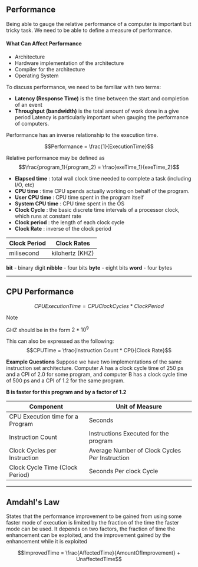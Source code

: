## Performance

Being able to gauge the relative performance of a computer is important but tricky task. We need to be able to define a measure of performance. 
#### What Can Affect Performance
- Architecture
- Hardware implementation of the architecture
- Compiler for the architecture 
- Operating System

To discuss performance, we need to be familiar with two terms:
- **Latency (Response Time)** is the time between the start and completion of an event
- **Throughput (bandwidth)** is the total amount of work done in a give period
Latency is particularly important when gauging the performance of computers.

Performance has an inverse relationship to the execution time.

$$Performance  = \frac{1}{ExecutionTime}$$

Relative performance may be defined as 
$$\frac{program_1}{program_2} = \frac{exeTime_1}{exeTime_2}$$	
- **Elapsed time** : total wall clock time needed to complete a task (including I/O, etc)
- **CPU time** : time CPU spends actually working on behalf of the program.
- **User CPU time** : CPU time spent in the program itself
- **System CPU time** : CPU time spent in the OS
- **Clock Cycle** : the basic discrete time intervals of a processor clock, which runs at constant rate
- **Clock period** : the length of each clock cycle
- **Clock Rate** : inverse of the clock period

| Clock Period | Clock Rates     |
| ------------ | --------------- |
| milisecond   | kilohertz (KHZ) |
**bit** - binary digit
**nibble** - four bits
**byte** - eight bits
**word** - four bytes


****

## CPU Performance

$$CPUExecutionTime = CPUClockCycles * ClockPeriod$$

> [!NOTE] 
> GHZ should be in the form $2 * 10^9$

This can also be expressed as the following:
$$CPUTime = \frac{Instruction Count * CPI}{Clock Rate}$$

**Example Questions**
Suppose we have two implementations of the same instruction set architecture. Computer A has a clock cycle time of 250 ps and a CPI of 2.0 for some program, and computer B has a clock cycle time of 500 ps and a CPI of 1.2 for the same program. 

**B is faster for this program and by a factor of 1.2**

| Component                        | Unit of Measure                                |
| -------------------------------- | ---------------------------------------------- |
| CPU Execution time for a Program | Seconds                                        |
| Instruction Count                | Instructions Executed for the program          |
| Clock Cycles per Instruction     | Average Number of Clock Cycles Per Instruction |
| Clock Cycle Time (Clock Period)  | Seconds Per clock Cycle                        |

****

## Amdahl's Law

States that the performance improvement to be gained from using some faster mode of execution is limited by the fraction of the time the faster mode can be used. It depends on two factors, the fraction of time the enhancement can be exploited, and the improvement gained by the enhancement while it is exploited

$$ImprovedTime = \frac{AffectedTime}{AmountOfImprovement} + UnaffectedTime$$


